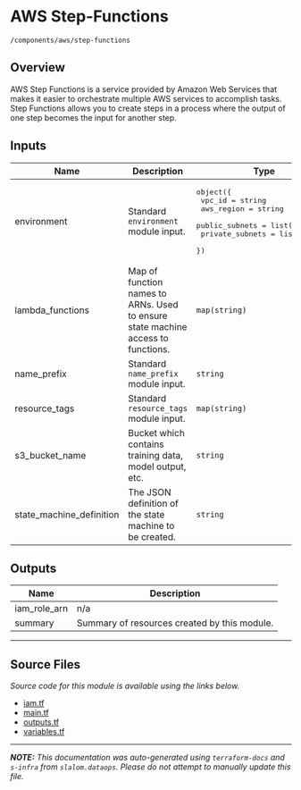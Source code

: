 
# AWS Step-Functions

`/components/aws/step-functions`

## Overview


AWS Step Functions is a service provided by Amazon Web Services that makes it easier to orchestrate multiple AWS services
to accomplish tasks. Step Functions allows you to create steps in a process where the output of one step becomes the input
for another step.

## Inputs

| Name | Description | Type | Default | Required |
|------|-------------|------|---------|:-----:|
| environment | Standard `environment` module input. | <pre>object({<br>    vpc_id          = string<br>    aws_region      = string<br>    public_subnets  = list(string)<br>    private_subnets = list(string)<br>  })</pre> | n/a | yes |
| lambda\_functions | Map of function names to ARNs. Used to ensure state machine access to functions. | `map(string)` | n/a | yes |
| name\_prefix | Standard `name_prefix` module input. | `string` | n/a | yes |
| resource\_tags | Standard `resource_tags` module input. | `map(string)` | n/a | yes |
| s3\_bucket\_name | Bucket which contains training data, model output, etc. | `string` | n/a | yes |
| state\_machine\_definition | The JSON definition of the state machine to be created. | `string` | n/a | yes |

## Outputs

| Name | Description |
|------|-------------|
| iam\_role\_arn | n/a |
| summary | Summary of resources created by this module. |

---------------------

## Source Files

_Source code for this module is available using the links below._

* [iam.tf](iam.tf)
* [main.tf](main.tf)
* [outputs.tf](outputs.tf)
* [variables.tf](variables.tf)

---------------------

_**NOTE:** This documentation was auto-generated using
`terraform-docs` and `s-infra` from `slalom.dataops`.
Please do not attempt to manually update this file._
